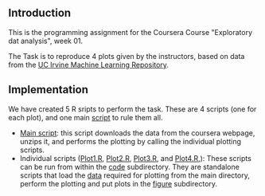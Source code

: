 ## Introduction

This is the programming assignment for the Coursera Course "Exploratory dat analysis", week 01.

The Task is to reproduce 4 plots given by the instructors, based on data from the
[UC Irvine Machine Learning Repository](http://archive.ics.uci.edu/ml/).

## Implementation

We have created 5 R sripts to perform the task. These are 4 scripts (one for each plot), and one main [script](Script.R) to rule them all.
  * [Main script](Script.R): this script downloads the data from the coursera webpage, unzips it, and performs the plotting by calling the individual plotting scripts.
  * Individual scripts ([Plot1.R](code/Plot1.R), [Plot2.R](code/Plot2.R), [Plot3.R](code/Plot3.R), and [Plot4.R](code/Plot4.R),): These scripts can be run from within the [code](code) subdirectory. They are standalone scripts that load the [data](df_selected_dates) required for plotting from the main directory, perform the plotting and put plots in the [figure](figure) subdirectory.
